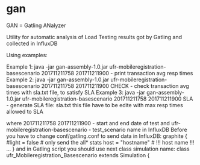# gan
GAN = Gatling ANalyzer

Utility for automatic analysis of Load Testing results got by Gatling and collected in InfluxDB

Using examples:

Example 1: java -jar gan-assembly-1.0.jar ufr-mobileregistration-basescenario 201711211758 201711211900 -  print transaction avg resp times
Example 2: java -jar gan-assembly-1.0.jar ufr-mobileregistration-basescenario 201711211758 201711211900 CHECK - check transaction avg times with sla.txt file, to satisfy SLA
Example 3: java -jar gan-assembly-1.0.jar ufr-mobileregistration-basescenario 201711211758 201711211900 SLA - generate SLA file: sla.txt this file have to be edite with max resp times allowed to SLA

where 201711211758 201711211900 - start and end date of test
and ufr-mobileregistration-basescenario - test_scenario name in InfluxDB 
Before you have to change conf/gatling.conf to send data in InfluxDB: 
graphite {
  #light = false              # only send the all* stats
  host = "hostname"         # !!! host name !!!
  ...
  }
and in Gatling script you should use next class simulation name:
class ufr_Mobileregistration_Basescenario extends Simulation {
 

